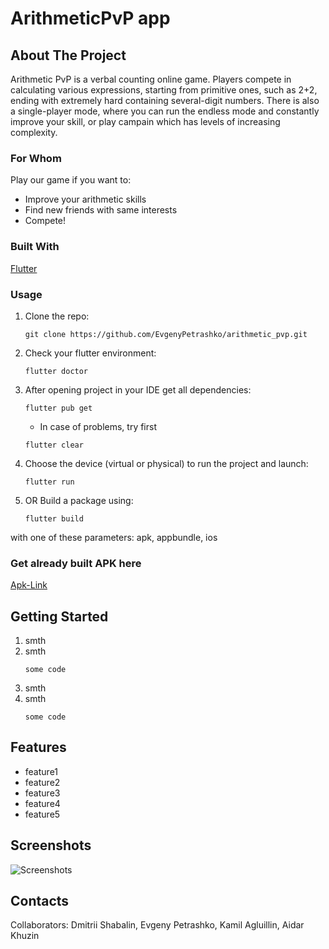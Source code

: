 # ArithmeticPvP app

## About The Project
Arithmetic PvP is a verbal counting online game. Players compete in calculating various expressions, starting from primitive ones, such as 2+2, ending with extremely hard containing several-digit numbers. There is also a single-player mode, where you can run the endless mode and constantly improve your skill, or play campain which has levels of increasing complexity. 

### For Whom
Play our game if you want to:

* Improve your arithmetic skills
* Find new friends with same interests
* Compete!

### Built With

[Flutter](https://flutter.dev/)


### Usage
1) Clone the repo:
    ```
    git clone https://github.com/EvgenyPetrashko/arithmetic_pvp.git
    ```
2) Check your flutter environment:
    ```
    flutter doctor
    ```
3) After opening project in your IDE get all dependencies:
    ```
    flutter pub get
    ```
    * In case of problems, try first
    ```
    flutter clear
    ```
   
4) Choose the device (virtual or physical) to run the project and launch:
    ```
    flutter run
    ```
5) OR Build a package using:
    ```
    flutter build
    ```
  with one of these parameters: apk, appbundle, ios

### Get already built APK here

[Apk-Link](https://github.com/kamilain1/chucknorris/blob/master/app-release.apk)

## Getting Started
1) smth
2) smth
    ```
    some code
    ```
3) smth
4) smth
    ```
    some code
    ```

## Features

* feature1
* feature2
* feature3
* feature4
* feature5

## Screenshots

![Screenshots](https://github.com/EvgenyPetrashko/arithmetic_pvp/blob/master/sreenshots/screens.png)


## Contacts

Collaborators: Dmitrii Shabalin, Evgeny Petrashko, Kamil Agluillin, Aidar Khuzin
